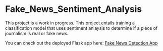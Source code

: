 # Fake_News_Sentiment_Analysis

This project is a work in progress. This project entails training a classification model that uses sentiment anlaysis to determine if a piece of journalism is real or fake news.

You can check out the deployed Flask app here: [Fake News Detection App](https://fakenewssentimentanalysis.herokuapp.com/)


